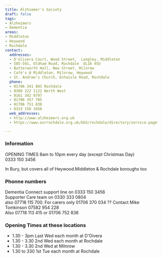 ```yaml
---
title: Alzhiemer's Society
draft: false
tags:
- Alzheimers
- Dementia
areas:
- Middleton
- Heywood
- Rochdale
contact:
  addresses:
  - D'olivera Court, Wood Street,  Langley, Middleton  
  - 585-591, Oldham Road, Rochdale  OL16 4SU  
  - Butterworth Hall, New Street, Milnrow  
  - Café's @ Middleton, Milnrow, Heywood  
  - St. Andrew’s Church, Entwisle Road, Rochdale
  phone:
  - 01706 341 803 Rochdale
  - 0300 222 1122 North West
  - 0161 342 0797
  - 01706 357 785
  - 01706 751 838
  - 0333 150 3456
  web_addresses:
  - http://www.alzheimers.org.uk
  - https://www.ourrochdale.org.uk/kb5/rochdale/directory/service.page?id=YG67dYSirkk

---
```


### Information
  OPENING TIMES
8am to 10pm every day (except Christmas Day)  
0333 150 3456  

In Bury, but covers all of Heywood.Middleton & Rochdale
boroughs too

### Phonne numbers
Dementia Connect support line on  0333 150 3456  
Supporter Care team on 0330 333 0804  
also 07718 115 700.   For carers only
01706 370 034  ??
Contact Mike Tomkinson 07582 954 228  
Also 07718 113 415 or 01706 752 838

### Opening Times at these locations
* 1.30 - 3pm   Last Wed each month at D'Oivera  
* 1.30 - 3.30  2nd Wed each month at Rochdale  
* 1.30 - 3.30  2nd Wed  at Milnrow
* 1.30 to 330  1st Tue each month at Rochdale